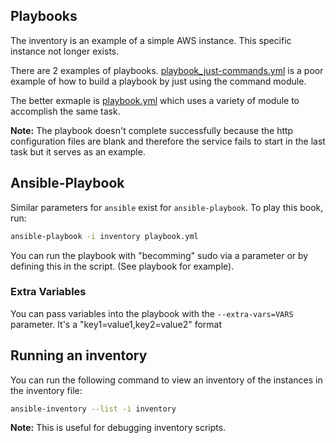 ## Playbooks 

The inventory is an example of a simple AWS instance. This specific instance not longer exists.

There are 2 examples of playbooks. [playbook_just-commands.yml](./playbook_just-commands.yml) is a poor example of how to build a playbook by just using the command module. 

The better exmaple is [playbook.yml](./playbook.yml) which uses a variety of module to accomplish the same task.

**Note:** The playbook doesn't complete successfully because the http configuration files are blank and therefore the service fails to start in the last task but it serves as an example.

## Ansible-Playbook

Similar parameters for `ansible` exist for `ansible-playbook`. To play this book, run:

```bash
ansible-playbook -i inventory playbook.yml
```

You can run the playbook with "becomming" sudo via a parameter or by defining this in the script. (See playbook for example).

### Extra Variables

You can pass variables into the playbook with the `--extra-vars=VARS` parameter. It's a "key1=value1,key2=value2" format

## Running an inventory

You can run the following command to view an inventory of the instances in the inventory file:

```bash
ansible-inventory --list -i inventory
```

**Note:** This is useful for debugging inventory scripts.


